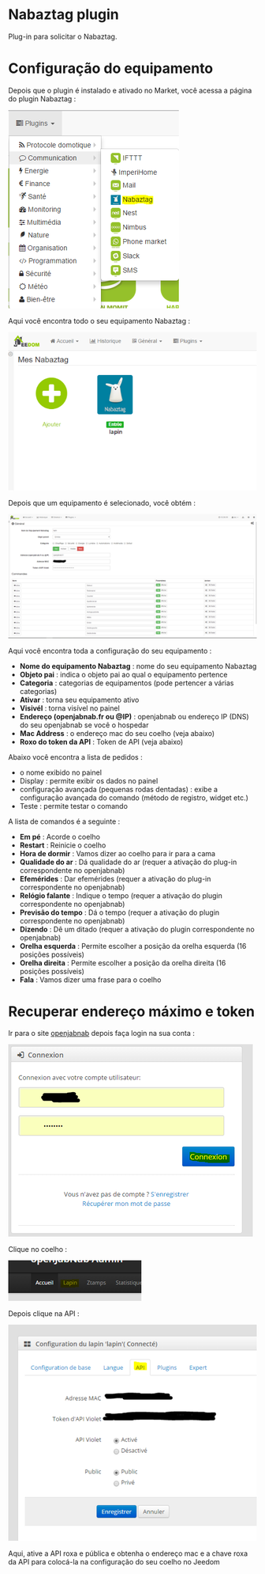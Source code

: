 # Nabaztag plugin

Plug-in para solicitar o Nabaztag.

# Configuração do equipamento 

Depois que o plugin é instalado e ativado no Market, você acessa a página do plugin Nabaztag :

![nabaztag1](../images/nabaztag1.png)

Aqui você encontra todo o seu equipamento Nabaztag :

![nabaztag2](../images/nabaztag2.png)

Depois que um equipamento é selecionado, você obtém :

![nabaztag3](../images/nabaztag3.png)

Aqui você encontra toda a configuração do seu equipamento :

-   **Nome do equipamento Nabaztag** : nome do seu equipamento Nabaztag
-   **Objeto pai** : indica o objeto pai ao qual o equipamento pertence
-   **Categoria** : categorias de equipamentos (pode pertencer a várias categorias)
-   **Ativar** : torna seu equipamento ativo
-   **Visivél** : torna visível no painel
-   **Endereço (openjabnab.fr ou @IP)** : openjabnab ou endereço IP (DNS) do seu openjabnab se você o hospedar
-   **Mac Address** : o endereço mac do seu coelho (veja abaixo)
-   **Roxo do token da API** : Token de API (veja abaixo)

Abaixo você encontra a lista de pedidos :

-   o nome exibido no painel
-   Display : permite exibir os dados no painel
-   configuração avançada (pequenas rodas dentadas) : exibe a configuração avançada do comando (método de registro, widget etc.)
-   Teste : permite testar o comando

A lista de comandos é a seguinte :

-   **Em pé** : Acorde o coelho
-   **Restart** : Reinicie o coelho
-   **Hora de dormir** : Vamos dizer ao coelho para ir para a cama
-   **Qualidade do ar** : Dá qualidade do ar (requer a ativação do plug-in correspondente no openjabnab)
-   **Efemérides** : Dar efemérides (requer a ativação do plug-in correspondente no openjabnab)
-   **Relógio falante** : Indique o tempo (requer a ativação do plugin correspondente no openjabnab)
-   **Previsão do tempo** : Dá o tempo (requer a ativação do plugin correspondente no openjabnab)
-   **Dizendo** : Dê um ditado (requer a ativação do plugin correspondente no openjabnab)
-   **Orelha esquerda** : Permite escolher a posição da orelha esquerda (16 posições possíveis)
-   **Orelha direita** : Permite escolher a posição da orelha direita (16 posições possíveis)
-   **Fala** : Vamos dizer uma frase para o coelho

# Recuperar endereço máximo e token 

Ir para o site [openjabnab](http://openjabnab.fr/ojn_admin/index.php) depois faça login na sua conta :

![nabaztag4](../images/nabaztag4.png)

Clique no coelho :

![nabaztag5](../images/nabaztag5.png)

Depois clique na API :

![nabaztag6](../images/nabaztag6.png)

Aqui, ative a API roxa e pública e obtenha o endereço mac e a chave roxa da API para colocá-la na configuração do seu coelho no Jeedom
